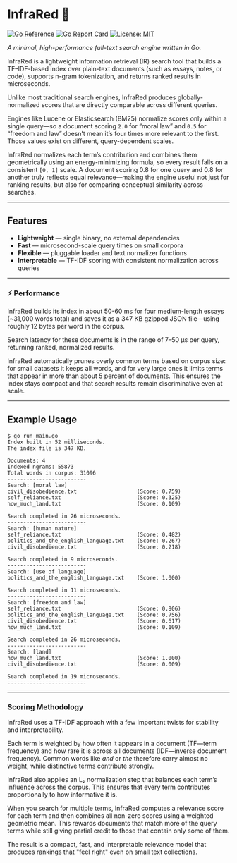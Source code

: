 # InfraRed 🔎

[![Go Reference](https://pkg.go.dev/badge/github.com/Eratosthenes/infrared.svg)](https://pkg.go.dev/github.com/Eratosthenes/infrared)
[![Go Report Card](https://goreportcard.com/badge/github.com/Eratosthenes/infrared)](https://goreportcard.com/report/github.com/Eratosthenes/infrared)
[![License: MIT](https://img.shields.io/badge/License-MIT-yellow.svg)](LICENSE)

_A minimal, high-performance full-text search engine written in Go._

InfraRed is a lightweight information retrieval (IR) search tool that builds a TF–IDF-based index over plain-text documents (such as essays, notes, or code), supports n-gram tokenization, and returns ranked results in microseconds.

Unlike most traditional search engines, InfraRed produces globally-normalized scores that are directly comparable across different queries.

Engines like Lucene or Elasticsearch (BM25) normalize scores only within a single query—so a document scoring `2.0` for “moral law” and `0.5` for “freedom and law” doesn’t mean it’s four times more relevant to the first. Those values exist on different, query-dependent scales.

InfraRed normalizes each term’s contribution and combines them geometrically using an energy-minimizing formula, so every result falls on a consistent `[0, 1]` scale. A document scoring 0.8 for one query and 0.8 for another truly reflects equal relevance—making the engine useful not just for ranking results, but also for comparing conceptual similarity across searches.

---

## Features

- **Lightweight** — single binary, no external dependencies  
- **Fast** — microsecond-scale query times on small corpora  
- **Flexible** — pluggable loader and text normalizer functions  
- **Interpretable** — TF-IDF scoring with consistent normalization across queries

---

### ⚡ Performance

InfraRed builds its index in about 50-60 ms for four medium-length essays (~31,000 words total) and saves it as a 347 KB gzipped JSON file—using roughly 12 bytes per word in the corpus.

Search latency for these documents is in the range of 7–50 µs per query, returning ranked, normalized results.

InfraRed automatically prunes overly common terms based on corpus size: for small datasets it keeps all words, and for very large ones it limits terms that appear in more than about 5 percent of documents. This ensures the index stays compact and that search results remain discriminative even at scale.

---

## Example Usage

```text
$ go run main.go
Index built in 52 milliseconds.
The index file is 347 KB.

Documents: 4
Indexed ngrams: 55873
Total words in corpus: 31096
-------------------------
Search: [moral law]
civil_disobedience.txt                   (Score: 0.759)
self_reliance.txt                        (Score: 0.325)
how_much_land.txt                        (Score: 0.109)

Search completed in 26 microseconds.
-------------------------
Search: [human nature]
self_reliance.txt                        (Score: 0.482)
politics_and_the_english_language.txt    (Score: 0.267)
civil_disobedience.txt                   (Score: 0.218)

Search completed in 9 microseconds.
-------------------------
Search: [use of language]
politics_and_the_english_language.txt    (Score: 1.000)

Search completed in 11 microseconds.
-------------------------
Search: [freedom and law]
self_reliance.txt                        (Score: 0.806)
politics_and_the_english_language.txt    (Score: 0.756)
civil_disobedience.txt                   (Score: 0.617)
how_much_land.txt                        (Score: 0.109)

Search completed in 26 microseconds.
-------------------------
Search: [land]
how_much_land.txt                        (Score: 1.000)
civil_disobedience.txt                   (Score: 0.009)

Search completed in 19 microseconds.
-------------------------
```

---

### Scoring Methodology

InfraRed uses a TF-IDF approach with a few important twists for stability and interpretability.

Each term is weighted by how often it appears in a document (TF—term frequency) and how rare it is across all documents (IDF—inverse document frequency). Common words like _and_ or _the_ therefore carry almost no weight, while distinctive terms contribute strongly.

InfraRed also applies an L₂ normalization step that balances each term’s influence across the corpus.  This ensures that every term contributes proportionally to how informative it is.

When you search for multiple terms, InfraRed computes a relevance score for each term and then combines all non-zero scores using a weighted geometric mean. This rewards documents that match more of the query terms while still giving partial credit to those that contain only some of them.

The result is a compact, fast, and interpretable relevance model that produces rankings that "feel right" even on small text collections.